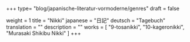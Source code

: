 +++
type= "blog/japanische-literatur-vormoderne/genres"
draft = false

weight = 1
title = "Nikki"
japanese = "日記"
deutsch = "Tagebuch"
translation = ""
description = ""
works = [
  "9-tosanikki",
  "10-kageronikki",
  "Murasaki Shikibu Nikki"
]
+++

